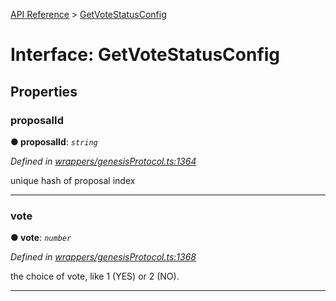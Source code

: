 [API Reference](../README.md) > [GetVoteStatusConfig](../interfaces/GetVoteStatusConfig.md)



# Interface: GetVoteStatusConfig


## Properties
<a id="proposalId"></a>

###  proposalId

**●  proposalId**:  *`string`* 

*Defined in [wrappers/genesisProtocol.ts:1364](https://github.com/daostack/arc.js/blob/f343aa24/lib/wrappers/genesisProtocol.ts#L1364)*



unique hash of proposal index




___

<a id="vote"></a>

###  vote

**●  vote**:  *`number`* 

*Defined in [wrappers/genesisProtocol.ts:1368](https://github.com/daostack/arc.js/blob/f343aa24/lib/wrappers/genesisProtocol.ts#L1368)*



the choice of vote, like 1 (YES) or 2 (NO).




___


